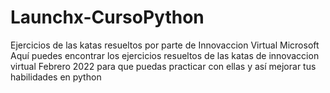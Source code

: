 # Launchx-CursoPython
Ejercicios de las katas resueltos por parte de Innovaccion Virtual Microsoft
Aquí puedes encontrar los ejercicios resueltos de las katas de innovaccion virtual Febrero 2022 para que puedas practicar con ellas y así mejorar tus habilidades en python

